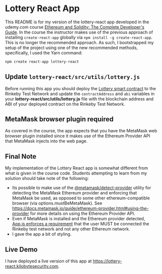 # Lottery React App

This README is for my version of the lottery-react app developed in the udemy.com course [Ethereum and Solidity: The Complete Developer's Guide](https://www.udemy.com/course/ethereum-and-solidity-the-complete-developers-guide/). In the course the instructor makes use of the previous approach of installing `create-react-app` globally via `npm install -g create-react-app`. This is no longer the recommended approach. As such, I bootstrapped my setup of the project using one of the new recommended methods, specifically, I used the Yarn command:

```bash
npm create react-app lottery-react
```

## Update `lottery-react/src/utils/lottery.js`

Before running this app you should deploy the [Lottery smart contract](/lottery/contracts/Lottery.sol) to the Rinkeby Test Network and update the `contractAddress` and `abi` variables in your **lottery-react/src/utils/lottery.js** file with the blockchain address and ABI of your deployed contract on the Rinkeby Test Network.

## MetaMask browser plugin required

As covered in the course, the app expects that you have the MetaMask web browser plugin installed since it makes use of the Ethereum Provider API that MetaMask injects into the web page.

## Final Note

My implementation of the Lottery React app is somewhat different from what is given in the course code. Students attempting to learn from my solution should take note of the following:

- Its possible to make use of the [@metamask/detect-provider](https://github.com/MetaMask/detect-provider) utility for detecting the MetaMask Ethereum provider and enforcing that MetaMask be used, as opposed to some other ethereum-compatible browser (via options.mustBeMetaMask). See https://docs.metamask.io/guide/ethereum-provider.html#using-the-provider for more details on using the Ethereum Provider API.
- Even if MetaMask is installed and the Ethereum provider detected, [App.js enforces a requirement](/lottery-react/src/App.js#L35) that the user MUST be connected the Rinkeby test network and not any other Ethereum network.
- I gave the app a bit of styling.

## Live Demo

I have deployed a live version of this app at https://lottery-react.kilobytesecurity.com.